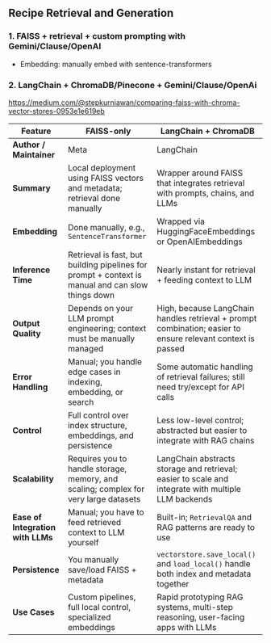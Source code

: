 ## Recipe Retrieval and Generation 

### 1. FAISS + retrieval + custom prompting with Gemini/Clause/OpenAI
- Embedding: manually embed with sentence-transformers

### 2. LangChain + ChromaDB/Pinecone + Gemini/Clause/OpenAi

https://medium.com/@stepkurniawan/comparing-faiss-with-chroma-vector-stores-0953e1e619eb


| Feature                       | FAISS-only | LangChain + ChromaDB |
|-------------------------------|------------|------------------|
| **Author / Maintainer**       | Meta | LangChain |
| **Summary**                    | Local deployment using FAISS vectors and metadata; retrieval done manually | Wrapper around FAISS that integrates retrieval with prompts, chains, and LLMs |
| **Embedding**                  | Done manually, e.g., `SentenceTransformer` | Wrapped via HuggingFaceEmbeddings or OpenAIEmbeddings |
| **Inference Time**             | Retrieval is fast, but building pipelines for prompt + context is manual and can slow things down | Nearly instant for retrieval + feeding context to LLM |
| **Output Quality**             | Depends on your LLM prompt engineering; context must be manually managed | High, because LangChain handles retrieval + prompt combination; easier to ensure relevant context is passed |
| **Error Handling**             | Manual; you handle edge cases in indexing, embedding, or search | Some automatic handling of retrieval failures; still need try/except for API calls |
| **Control**                    | Full control over index structure, embeddings, and persistence | Less low-level control; abstracted but easier to integrate with RAG chains |
| **Scalability**                | Requires you to handle storage, memory, and scaling; complex for very large datasets | LangChain abstracts storage and retrieval; easier to scale and integrate with multiple LLM backends |
| **Ease of Integration with LLMs** | Manual; you have to feed retrieved context to LLM yourself | Built-in; `RetrievalQA` and RAG patterns are ready to use |
| **Persistence**                | You manually save/load FAISS + metadata | `vectorstore.save_local()` and `load_local()` handle both index and metadata together |
| **Use Cases**                  | Custom pipelines, full local control, specialized embeddings | Rapid prototyping RAG systems, multi-step reasoning, user-facing apps with LLMs |
